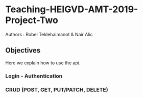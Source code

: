 # Teaching-HEIGVD-AMT-2019-Project-Two

Authors : Robel Teklehaimanot & Nair Alic

## Objectives

Here we explain how to use the api.

### Login - Authentication 



### CRUD (POST, GET, PUT/PATCH, DELETE)



